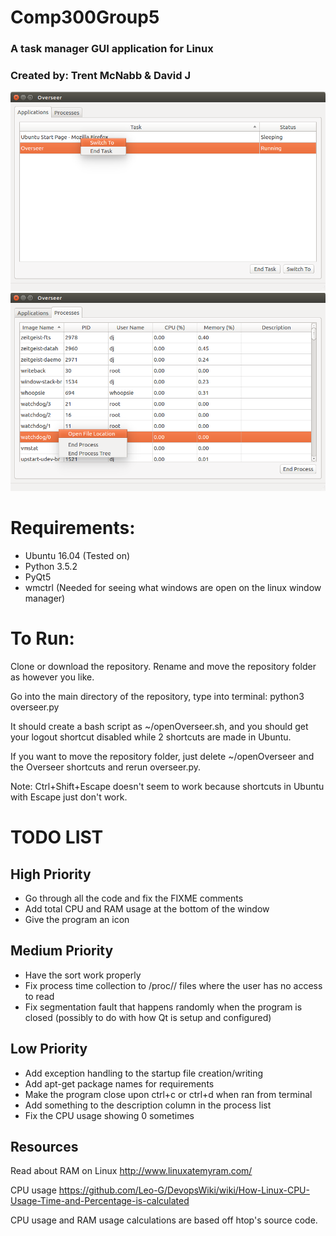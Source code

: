 # Comp300Group5
### A task manager GUI application for Linux
### Created by: Trent McNabb & David J

![Alt text](img/preview1.png?raw=true)
![Alt text](img/preview2.png?raw=true)

# Requirements:
- Ubuntu 16.04 (Tested on)
- Python 3.5.2
- PyQt5
- wmctrl (Needed for seeing what windows are open on the linux window manager)

# To Run:
Clone or download the repository. Rename and move the repository folder as however you like.

Go into the main directory of the repository, type into terminal: python3 overseer.py

It should create a bash script as ~/openOverseer.sh, and you should get your logout shortcut disabled while 2 shortcuts are made in Ubuntu.

If you want to move the repository folder, just delete ~/openOverseer and the Overseer shortcuts and rerun overseer.py.

Note: Ctrl+Shift+Escape doesn't seem to work because shortcuts in Ubuntu with Escape just don't work.

# TODO LIST

## High Priority

- Go through all the code and fix the FIXME comments
- Add total CPU and RAM usage at the bottom of the window
- Give the program an icon

## Medium Priority

- Have the sort work properly
- Fix process time collection to /proc/<PID>/ files where the user has no access to read
- Fix segmentation fault that happens randomly when the program is closed (possibly to do with how Qt is setup and configured)

## Low Priority

- Add exception handling to the startup file creation/writing
- Add apt-get package names for requirements
- Make the program close upon ctrl+c or ctrl+d when ran from terminal
- Add something to the description column in the process list
- Fix the CPU usage showing 0 sometimes


## Resources

Read about RAM on Linux
http://www.linuxatemyram.com/

CPU usage
https://github.com/Leo-G/DevopsWiki/wiki/How-Linux-CPU-Usage-Time-and-Percentage-is-calculated

CPU usage and RAM usage calculations are based off htop's source code.
